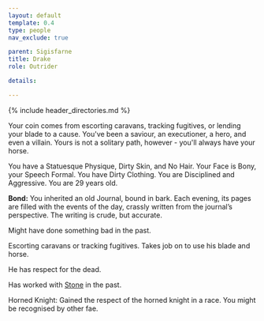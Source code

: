 ```yaml
---
layout: default
template: 0.4
type: people
nav_exclude: true

parent: Sigisfarne
title: Drake
role: Outrider

details:

---
```


{% include header_directories.md %}

Your coin comes from escorting caravans, tracking fugitives, or lending your blade to a cause. You've been a saviour, an executioner, a hero, and even a villain. Yours is not a solitary path, however - you'll always have your horse.

You have a Statuesque Physique, Dirty Skin, and No Hair. Your Face is Bony, your Speech Formal. You have Dirty Clothing. You are Disciplined and Aggressive. You are 29 years old.

**Bond:** You inherited an old Journal, bound in bark. Each evening, its pages are filled with the events of the day, crassly written from the journal’s perspective. The writing is crude, but accurate.

Might have done something bad in the past.

Escorting caravans or tracking fugitives. Takes job on to use his blade and horse.

He has respect for the dead.

Has worked with [Stone](Stone.md) in the past.

Horned Knight: Gained the respect of the horned knight in a race. You might be recognised by other fae.